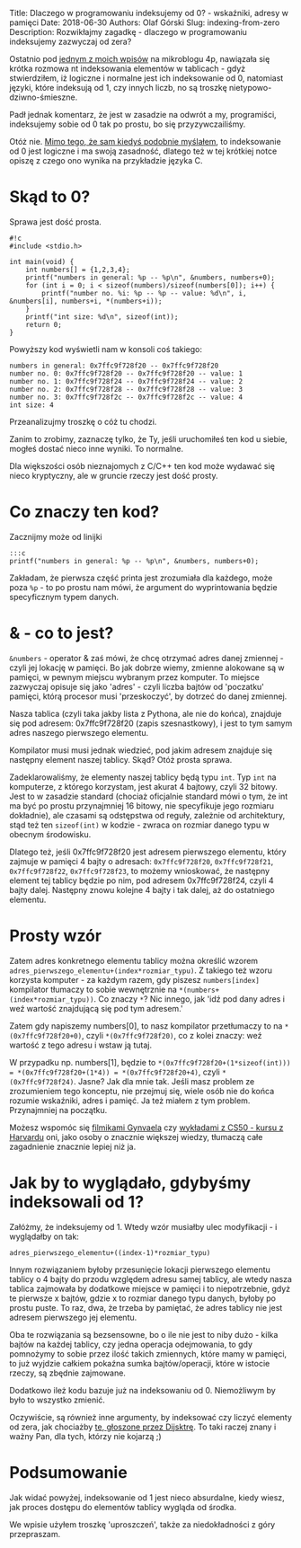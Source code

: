 Title: Dlaczego w programowaniu indeksujemy od 0? - wskaźniki, adresy w pamięci
Date: 2018-06-30
Authors: Olaf Górski
Slug: indexing-from-zero
Description: Rozwikłajmy zagadkę - dlaczego w programowaniu indeksujemy zazwyczaj od zera?

Ostatnio pod [jednym z moich wpisów](https://4programmers.net/Mikroblogi/View/30661#entry-30661) na mikroblogu 4p, nawiązała się krótka rozmowa nt indeksowania elementów w tablicach - gdyż stwierdziłem, iż logiczne i normalne jest ich indeksowanie od 0, natomiast języki, które indeksują od 1, czy innych liczb, no są troszkę nietypowo-dziwno-śmieszne.

Padł jednak komentarz, że jest w zasadzie na odwrót a my, programiści, indeksujemy sobie od 0 tak po prostu, bo się przyzywczailiśmy.

Otóż nie. [Mimo tego, że sam kiedyś podobnie myślałem](https://4programmers.net/Mikroblogi/View/8661#entry-8661), to indeksowanie od 0 jest logiczne i ma swoją zasadność, dlatego też w tej krótkiej notce opiszę z czego ono wynika na przykładzie języka C.

# Skąd to 0?

Sprawa jest dość prosta.

	#!c
	#include <stdio.h>

	int main(void) {
		int numbers[] = {1,2,3,4};
		printf("numbers in general: %p -- %p\n", &numbers, numbers+0);
		for (int i = 0; i < sizeof(numbers)/sizeof(numbers[0]); i++) {
			printf("number no. %i: %p -- %p -- value: %d\n", i, &numbers[i], numbers+i, *(numbers+i));
		}
		printf("int size: %d\n", sizeof(int));
		return 0;
	}


Powyższy kod wyświetli nam w konsoli coś takiego:

```
numbers in general: 0x7ffc9f728f20 -- 0x7ffc9f728f20
number no. 0: 0x7ffc9f728f20 -- 0x7ffc9f728f20 -- value: 1
number no. 1: 0x7ffc9f728f24 -- 0x7ffc9f728f24 -- value: 2
number no. 2: 0x7ffc9f728f28 -- 0x7ffc9f728f28 -- value: 3
number no. 3: 0x7ffc9f728f2c -- 0x7ffc9f728f2c -- value: 4
int size: 4
```

Przeanalizujmy troszkę o cóż tu chodzi.

Zanim to zrobimy, zaznaczę tylko, że Ty, jeśli uruchomiłeś ten kod u siebie, mogłeś dostać nieco inne wyniki. To normalne.

Dla większości osób nieznajomych z C/C++ ten kod może wydawać się nieco kryptyczny, ale w gruncie rzeczy jest dość prosty.

# Co znaczy ten kod?

Zacznijmy może od linijki

	:::c
	printf("numbers in general: %p -- %p\n", &numbers, numbers+0);

Zakładam, że pierwsza część printa jest zrozumiała dla każdego, może poza `%p` - to po prostu nam mówi, że argument do wyprintowania będzie specyficznym typem danych.

# & - co to jest?

`&numbers` - operator & zaś mówi, że chcę otrzymać adres danej zmiennej - czyli jej lokację w pamięci. Bo jak dobrze wiemy, zmienne alokowane są w pamięci, w pewnym miejscu wybranym przez komputer. To miejsce zazwyczaj opisuje się jako 'adres' - czyli liczba bajtów od 'poczatku' pamięci, którą procesor musi 'przeskoczyć', by dotrzeć do danej zmiennej. 

Nasza tablica (czyli taka jakby lista z Pythona, ale nie do końca), znajduje się pod adresem: 0x7ffc9f728f20 (zapis szesnastkowy), i jest to tym samym adres naszego pierwszego elementu.

Kompilator musi musi jednak wiedzieć, pod jakim adresem znajduje się następny element naszej tablicy. Skąd? Otóż prosta sprawa. 

Zadeklarowaliśmy, że elementy naszej tablicy będą typu `int`. Typ `int` na komputerze, z którego korzystam, jest akurat 4 bajtowy, czyli 32 bitowy. Jest to w zasadzie standard (chociaż oficjalnie standard mówi o tym, że int ma być po prostu przynajmniej 16 bitowy, nie specyfikuje jego rozmiaru dokładnie), ale czasami są odstępstwa od reguły, zależnie od architektury, stąd też ten `sizeof(int)` w kodzie - zwraca on rozmiar danego typu w obecnym środowisku.

Dlatego też, jeśli 0x7ffc9f728f20 jest adresem pierwszego elementu, który zajmuje w pamięci 4 bajty o adresach: `0x7ffc9f728f20`, `0x7ffc9f728f21`, `0x7ffc9f728f22`, `0x7ffc9f728f23`, to możemy wnioskować, że następny element tej tablicy będzie po nim, pod adresem 0x7ffc9f728f24, czyli 4 bajty dalej. Następny znowu kolejne 4 bajty i tak dalej, aż do ostatniego elementu.

# Prosty wzór

Zatem adres konkretnego elementu tablicy można określić wzorem `adres_pierwszego_elementu+(index*rozmiar_typu)`. Z takiego też wzoru korzysta komputer - za każdym razem, gdy piszesz `numbers[index]` kompilator tłumaczy to sobie wewnętrznie na `*(numbers+(index*rozmiar_typu))`. Co znaczy `*`? Nic innego, jak 'idź pod dany adres i weź wartość znajdującą się pod tym adresem.'

Zatem gdy napiszemy numbers[0], to nasz kompilator przetłumaczy to na `*(0x7ffc9f728f20+0)`, czyli `*(0x7ffc9f728f20)`, co z kolei znaczy: weź wartość z tego adresu i wstaw ją tutaj. 

W przypadku np. numbers[1], będzie to `*(0x7ffc9f728f20+(1*sizeof(int))) = *(0x7ffc9f728f20+(1*4)) = *(0x7ffc9f728f20+4)`, czyli `*(0x7ffc9f728f24)`. Jasne? Jak dla mnie tak. Jeśli masz problem ze zrozumieniem tego konceptu, nie przejmuj się, wiele osób nie do końca rozumie wskaźniki, adres i pamięć. Ja też miałem z tym problem. Przynajmniej na początku. 

Możesz wspomóc się [filmikami Gynvaela](https://www.youtube.com/watch?v=bewTJaboGIw) czy [wykładami z CS50 - kursu z Harvardu](https://www.youtube.com/watch?v=PYJYiBlto5M) oni, jako osoby o znacznie większej wiedzy, tłumaczą całe zagadnienie znacznie lepiej niż ja.

# Jak by to wyglądało, gdybyśmy indeksowali od 1?

Załóżmy, że indeksujemy od 1. Wtedy wzór musiałby ulec modyfikacji - i wyglądałby on tak:

```
adres_pierwszego_elementu+((index-1)*rozmiar_typu)
```

Innym rozwiązaniem byłoby przesunięcie lokacji pierwszego elementu tablicy o 4 bajty do przodu względem adresu samej tablicy, ale wtedy nasza tablica zajmowała by dodatkowe miejsce w pamięci i to niepotrzebnie, gdyż te pierwsze x bajtów, gdzie x to rozmiar danego typu danych, byłoby po prostu puste. To raz, dwa, że trzeba by pamiętać, że adres tablicy nie jest adresem pierwszego jej elementu.

Oba te rozwiązania są bezsensowne, bo o ile nie jest to niby dużo - kilka bajtów na każdej tablicy, czy jedna operacja odejmowania, to gdy pomnożymy to sobie przez ilość takich zmiennych, które mamy w pamięci, to już wyjdzie całkiem pokaźna sumka bajtów/operacji, które w istocie rzeczy, są zbędnie zajmowane.

Dodatkowo ileż kodu bazuje już na indeksowaniu od 0. Niemożliwym by było to wszystko zmienić.

Oczywiście, są również inne argumenty, by indeksować czy liczyć elementy od zera, jak chociażby [te, głoszone przez Dijsktrę](https://www.cs.utexas.edu/users/EWD/transcriptions/EWD08xx/EWD831.html). To taki raczej znany i ważny Pan, dla tych, którzy nie kojarzą ;) 


# Podsumowanie

Jak widać powyżej, indeksowanie od 1 jest nieco absurdalne, kiedy wiesz, jak proces dostępu do elementów tablicy wygląda od środka.

We wpisie użyłem troszkę 'uproszczeń', także za niedokładności z góry przepraszam.
